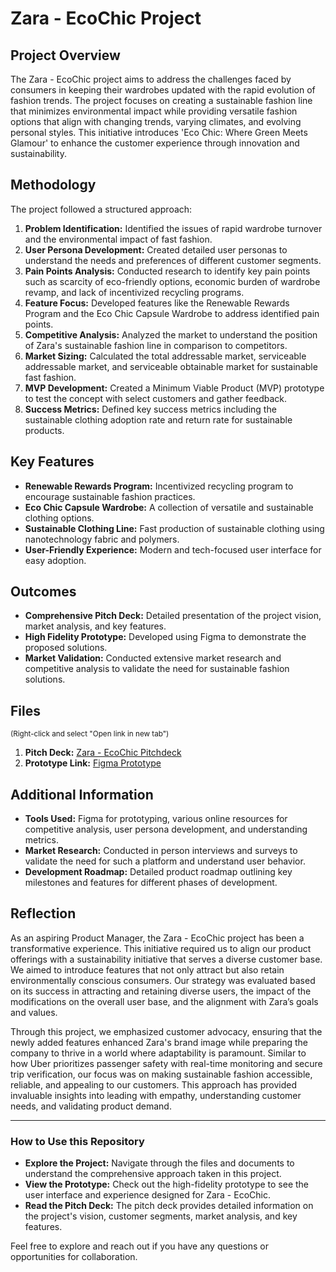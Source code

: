 # Zara - EcoChic Project

## Project Overview
The Zara - EcoChic project aims to address the challenges faced by consumers in keeping their wardrobes updated with the rapid evolution of fashion trends. The project focuses on creating a sustainable fashion line that minimizes environmental impact while providing versatile fashion options that align with changing trends, varying climates, and evolving personal styles. This initiative introduces 'Eco Chic: Where Green Meets Glamour' to enhance the customer experience through innovation and sustainability.

## Methodology
The project followed a structured approach:
1. **Problem Identification:** Identified the issues of rapid wardrobe turnover and the environmental impact of fast fashion.
2. **User Persona Development:** Created detailed user personas to understand the needs and preferences of different customer segments.
3. **Pain Points Analysis:** Conducted research to identify key pain points such as scarcity of eco-friendly options, economic burden of wardrobe revamp, and lack of incentivized recycling programs.
4. **Feature Focus:** Developed features like the Renewable Rewards Program and the Eco Chic Capsule Wardrobe to address identified pain points.
5. **Competitive Analysis:** Analyzed the market to understand the position of Zara's sustainable fashion line in comparison to competitors.
6. **Market Sizing:** Calculated the total addressable market, serviceable addressable market, and serviceable obtainable market for sustainable fast fashion.
7. **MVP Development:** Created a Minimum Viable Product (MVP) prototype to test the concept with select customers and gather feedback.
8. **Success Metrics:** Defined key success metrics including the sustainable clothing adoption rate and return rate for sustainable products.

## Key Features
- **Renewable Rewards Program:** Incentivized recycling program to encourage sustainable fashion practices.
- **Eco Chic Capsule Wardrobe:** A collection of versatile and sustainable clothing options.
- **Sustainable Clothing Line:** Fast production of sustainable clothing using nanotechnology fabric and polymers.
- **User-Friendly Experience:** Modern and tech-focused user interface for easy adoption.

## Outcomes
- **Comprehensive Pitch Deck:** Detailed presentation of the project vision, market analysis, and key features.
- **High Fidelity Prototype:** Developed using Figma to demonstrate the proposed solutions.
- **Market Validation:** Conducted extensive market research and competitive analysis to validate the need for sustainable fashion solutions.

## Files
<small>(Right-click and select "Open link in new tab")</small>

1. **Pitch Deck:** [Zara - EcoChic Pitchdeck](https://www.canva.com/design/DAGGWB70lVc/JhVstborkcY6JUsWkbAqEA/view?utm_content=DAGGWB70lVc&utm_campaign=designshare&utm_medium=link&utm_source=editor)
2. **Prototype Link:** [Figma Prototype](https://www.figma.com/proto/ufwJ5kTiAXJWKjFP4wIl9V/Eco-Chic?type=design&node-id=1-2&t=vC9hePAgi0Vk8k5P-1&scaling=scale-down&page-id=0%253A1&starting-point-node-id=1%3A2)

## Additional Information
- **Tools Used:** Figma for prototyping, various online resources for competitive analysis, user persona development, and understanding metrics.
- **Market Research:** Conducted in person interviews and surveys to validate the need for such a platform and understand user behavior.
- **Development Roadmap:** Detailed product roadmap outlining key milestones and features for different phases of development.

## Reflection
As an aspiring Product Manager, the Zara - EcoChic project has been a transformative experience. This initiative required us to align our product offerings with a sustainability initiative that serves a diverse customer base. We aimed to introduce features that not only attract but also retain environmentally conscious consumers. Our strategy was evaluated based on its success in attracting and retaining diverse users, the impact of the modifications on the overall user base, and the alignment with Zara’s goals and values.

Through this project, we emphasized customer advocacy, ensuring that the newly added features enhanced Zara's brand image while preparing the company to thrive in a world where adaptability is paramount. Similar to how Uber prioritizes passenger safety with real-time monitoring and secure trip verification, our focus was on making sustainable fashion accessible, reliable, and appealing to our customers. This approach has provided invaluable insights into leading with empathy, understanding customer needs, and validating product demand.

---

### How to Use this Repository
- **Explore the Project:** Navigate through the files and documents to understand the comprehensive approach taken in this project.
- **View the Prototype:** Check out the high-fidelity prototype to see the user interface and experience designed for Zara - EcoChic.
- **Read the Pitch Deck:** The pitch deck provides detailed information on the project's vision, customer segments, market analysis, and key features.

Feel free to explore and reach out if you have any questions or opportunities for collaboration.
